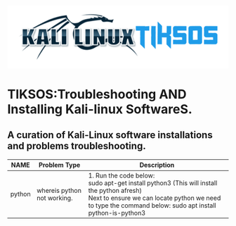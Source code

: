 <img src="https://github.com/fixitgearware/tiksos/blob/main/fixitgearwaretiksosbg.png">
<h1>TIKSOS:Troubleshooting AND Installing Kali-linux SoftwareS.</h1>
<h2>A curation of Kali-Linux software installations and problems troubleshooting.</h2>


|         NAME      |          Problem Type            |                           Description                                     |
|-------------------|----------------------------------|---------------------------------------------------------------------------|
|  python  |     whereis python not working.  | 1. Run the code below: <br>sudo apt-get install python3 (This will install the python afresh)<br>Next to ensure we can locate python we need to type the command below: sudo apt install python-is-python3|
               



